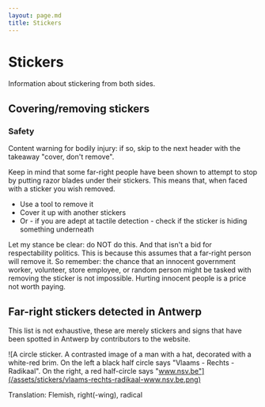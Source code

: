 ```yaml
---
layout: page.md
title: Stickers
---
```


<style>
    img {
        max-width: 500px;
    }
</style>

# Stickers 
Information about stickering from both sides.

## Covering/removing stickers
### Safety
Content warning for bodily injury: if so, skip to the next header with the takeaway "cover, don't remove".

Keep in mind that some far-right people have been shown to attempt to stop by putting razor blades under their stickers.
This means that, when faced with a sticker you wish removed.

- Use a tool to remove it 
- Cover it up with another stickers
- Or - if you are adept at tactile detection - check if the sticker is hiding something underneath 
        

Let my stance be clear: do NOT do this. And that isn't a bid for respectability politics.
This is because this assumes that a far-right person will remove it.
So remember: the chance that an innocent government worker, volunteer, store employee,
or random person might be tasked with removing the sticker is not impossible.
Hurting innocent people is a price not worth paying.




## Far-right stickers detected in Antwerp

This list is not exhaustive, 
these are merely stickers and signs that have been spotted in Antwerp by contributors to the website.
        
![A circle sticker. A contrasted image of a man with a hat, decorated with a white-red brim. On the left a black half circle says "Vlaams - Rechts - Radikaal". On the right, a red half-circle says "www.nsv.be"](/assets/stickers/vlaams-rechts-radikaal-www.nsv.be.png)

Translation: Flemish, right(-wing), radical
